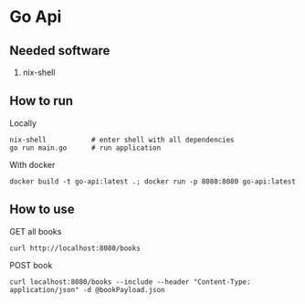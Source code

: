# Go Api

## Needed software  

1. nix-shell   

## How to run  

Locally

```shell
nix-shell           # enter shell with all dependencies 
go run main.go      # run application
```

With docker  

```shell
docker build -t go-api:latest .; docker run -p 8080:8080 go-api:latest
```

## How to use  

GET all books
```shell  
curl http://localhost:8080/books
```

POST book
```shell  
curl localhost:8080/books --include --header "Content-Type: application/json" -d @bookPayload.json 
```
